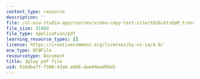 ```yaml
---
content_type: resource
description: ''
file: /ol-ocw-studio-app/courses/video-copy-test-site/tQz6iktxQqM_transcript.pdf
file_size: 31460
file_type: application/pdf
learning_resource_types: []
license: https://creativecommons.org/licenses/by-nc-sa/4.0/
ocw_type: OCWFile
resourcetype: Document
title: 3play pdf file
uid: 016dba7f-f500-43a8-a986-dae04ead95d3
---
```

